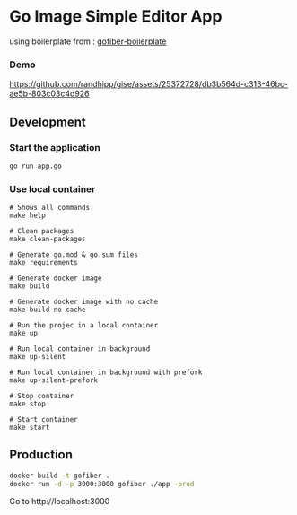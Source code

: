 # Go Image Simple Editor App

using boilerplate from : [gofiber-boilerplate](https://github.com/gofiber/boilerplate.git)

### Demo

https://github.com/randhipp/gise/assets/25372728/db3b564d-c313-46bc-ae5b-803c03c4d926

## Development

### Start the application 


```bash
go run app.go
```

### Use local container

```
# Shows all commands
make help

# Clean packages
make clean-packages

# Generate go.mod & go.sum files
make requirements

# Generate docker image
make build

# Generate docker image with no cache
make build-no-cache

# Run the projec in a local container
make up

# Run local container in background
make up-silent

# Run local container in background with prefork
make up-silent-prefork

# Stop container
make stop

# Start container
make start
```

## Production

```bash
docker build -t gofiber .
docker run -d -p 3000:3000 gofiber ./app -prod
```

Go to http://localhost:3000
